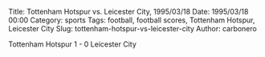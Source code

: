 Title: Tottenham Hotspur vs. Leicester City, 1995/03/18
Date: 1995/03/18 00:00
Category: sports
Tags: football, football scores, Tottenham Hotspur, Leicester City
Slug: tottenham-hotspur-vs-leicester-city
Author: carbonero


Tottenham Hotspur 1 - 0 Leicester City
